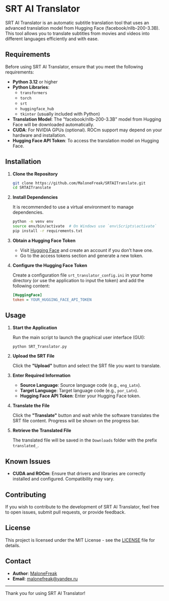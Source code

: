 # SRT AI Translator

SRT AI Translator is an automatic subtitle translation tool that uses an advanced translation model from Hugging Face (facebook/nllb-200-3.3B). This tool allows you to translate subtitles from movies and videos into different languages efficiently and with ease.

## Requirements

Before using SRT AI Translator, ensure that you meet the following requirements:

- **Python 3.12** or higher
- **Python Libraries**:
  - `transformers`
  - `torch`
  - `srt`
  - `huggingface_hub`
  - `tkinter` (usually included with Python)
- **Translation Model**: The "facebook/nllb-200-3.3B" model from Hugging Face will be downloaded automatically.
- **CUDA**: For NVIDIA GPUs (optional). ROCm support may depend on your hardware and installation.
- **Hugging Face API Token**: To access the translation model on Hugging Face.

## Installation

1. **Clone the Repository**

   ```bash
   git clone https://github.com/MaloneFreak/SRTAITranslate.git
   cd SRTAITranslate
   ```

2. **Install Dependencies**

   It is recommended to use a virtual environment to manage dependencies.

   ```bash
   python -m venv env
   source env/bin/activate  # On Windows use `env\Scripts\activate`
   pip install -r requirements.txt
   ```

3. **Obtain a Hugging Face Token**

   - Visit [Hugging Face](https://huggingface.co/) and create an account if you don’t have one.
   - Go to the access tokens section and generate a new token.

4. **Configure the Hugging Face Token**

   Create a configuration file `srt_translator_config.ini` in your home directory (or use the application to input the token) and add the following content:

   ```ini
   [HuggingFace]
   token = YOUR_HUGGING_FACE_API_TOKEN
   ```

## Usage

1. **Start the Application**

   Run the main script to launch the graphical user interface (GUI):

   ```bash
   python SRT_Translator.py
   ```

2. **Upload the SRT File**

   Click the **"Upload"** button and select the SRT file you want to translate.

3. **Enter Required Information**

   - **Source Language**: Source language code (e.g., `eng_Latn`).
   - **Target Language**: Target language code (e.g., `por_Latn`).
   - **Hugging Face API Token**: Enter your Hugging Face token.

4. **Translate the File**

   Click the **"Translate"** button and wait while the software translates the SRT file content. Progress will be shown on the progress bar.

5. **Retrieve the Translated File**

   The translated file will be saved in the `Downloads` folder with the prefix `translated_`.

## Known Issues

- **CUDA and ROCm**: Ensure that drivers and libraries are correctly installed and configured. Compatibility may vary.

## Contributing

If you wish to contribute to the development of SRT AI Translator, feel free to open issues, submit pull requests, or provide feedback.

## License

This project is licensed under the MIT License - see the [LICENSE](LICENSE) file for details.

## Contact

- **Author**: [MaloneFreak](https://github.com/MaloneFreak)
- **Email**: [malonefreak@yandex.ru](mailto:malonefreak@yandex.ru)

---

Thank you for using SRT AI Translator!
